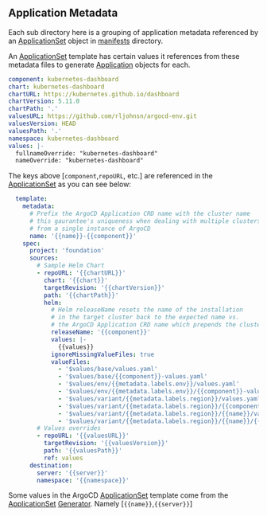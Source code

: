 ## Application Metadata

Each sub directory here is a grouping of application metadata referenced by an [ApplicationSet](https://argo-cd.readthedocs.io/en/stable/operator-manual/applicationset/applicationset-specification/) object in [manifests](/manifests) directory.

An [ApplicationSet](https://argo-cd.readthedocs.io/en/stable/operator-manual/applicationset/applicationset-specification/) template has certain values it references from these metadata files to generate [Application](https://argo-cd.readthedocs.io/en/stable/user-guide/application-specification/) objects for each.

```yaml
component: kubernetes-dashboard
chart: kubernetes-dashboard
chartURL: https://kubernetes.github.io/dashboard
chartVersion: 5.11.0
chartPath: '.'
valuesURL: https://github.com/rljohnsn/argocd-env.git
valuesVersion: HEAD
valuesPath: '.'
namespace: kubernetes-dashboard
values: |-
  fullnameOverride: "kubernetes-dashboard"
  nameOverride: "kubernetes-dashboard"
```

The keys above [`component`,`repoURL`, etc.] are referenced in the [ApplicationSet](https://argo-cd.readthedocs.io/en/stable/operator-manual/applicationset/applicationset-specification/) as you can see below:

```yaml
  template:
    metadata:
      # Prefix the ArgoCD Application CRD name with the cluster name
      # this gaurantee's uniqueness when dealing with multiple clusters
      # from a single instance of ArgoCD
      name: '{{name}}-{{component}}'
    spec:
      project: 'foundation'
      sources:
        # Sample Helm Chart
        - repoURL: '{{chartURL}}'
          chart: '{{chart}}'
          targetRevision: '{{chartVersion}}' 
          path: '{{chartPath}}'
          helm: 
            # Helm releaseName resets the name of the installation
            # in the target cluster back to the expected name vs.
            # the ArgoCD Application CRD name which prepends the cluster name
            releaseName: '{{component}}'
            values: |-
              {{values}}
            ignoreMissingValueFiles: true
            valueFiles:
              - '$values/base/values.yaml'
              - '$values/base/{{component}}-values.yaml'
              - '$values/env/{{metadata.labels.env}}/values.yaml'
              - '$values/env/{{metadata.labels.env}}/{{component}}-values.yaml'
              - '$values/variant/{{metadata.labels.region}}/values.yaml'
              - '$values/variant/{{metadata.labels.region}}/{{component}}-values.yaml'
              - '$values/variant/{{metadata.labels.region}}/{{name}}/values.yaml'
              - '$values/variant/{{metadata.labels.region}}/{{name}}/{{component}}-values.yaml'
        # Values overrides
        - repoURL: '{{valuesURL}}'
          targetRevision: '{{valuesVersion}}' 
          path: '{{valuesPath}}'
          ref: values
      destination:
        server: '{{server}}'
        namespace: '{{namespace}}'

```

Some values in the ArgoCD [ApplicationSet](https://argo-cd.readthedocs.io/en/stable/operator-manual/applicationset/applicationset-specification/) template come from the [ApplicationSet](https://argo-cd.readthedocs.io/en/stable/operator-manual/applicationset/applicationset-specification/) [Generator](https://argo-cd.readthedocs.io/en/stable/user-guide/application-set/). Namely [`{{name}}`,`{{server}}`]